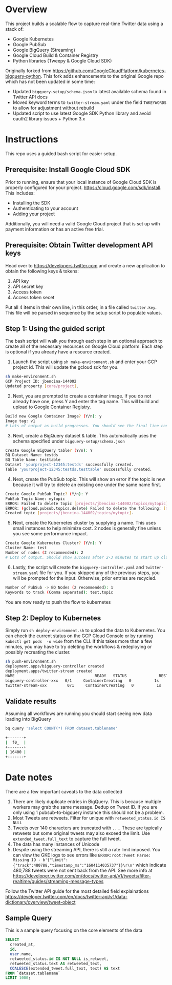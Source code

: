 # Overview
This project builds a scalable flow to capture real-time Twitter data using a stack of:
- Google Kubernetes
- Google PubSub
- Google BigQuery (Streaming)
- Google Cloud Build & Container Registry
- Python libraries (Tweepy & Google Cloud SDK)

Originally forked from https://github.com/GoogleCloudPlatform/kubernetes-bigquery-python. This fork adds enhancements to the original Google repo which has not been updated in some time:
- Updated `bigquery-setup/schema.json` to latest available schema found in Twitter API docs
- Moved keyword terms to `twitter-stream.yaml` under the field `TWKEYWORDS` to allow for adjustment without rebuild
- Updated script to use latest Google SDK Python library and avoid oauth2 library issues + Python 3.x

# Instructions
This repo uses a guided bash script for easier setup.

## Prerequisite: Install Google Cloud SDK
Prior to running, ensure that your local instance of Google Cloud SDK is properly configured for your project. https://cloud.google.com/sdk/install. This includes:
- Installing the SDK
- Authenticating to your account
- Adding your project

Additionally, you will need a valid Google Cloud project that is set up with payment information or has an active free trial.
## Prerequisite: Obtain Twitter development API keys
Head over to https://developers.twitter.com and create a new application to obtain the following keys & tokens:
1. API key
2. API secret key
3. Access token
4. Access token secet

Put all 4 items in their own line, in this order, in a file called `twitter.key`. This file will be parsed in sequence by the setup script to populate values.

## Step 1: Using the guided script
The bash script will walk you through each step in an optional approach to create all of the necessary resources on Google Cloud platform. Each step is optional if you already have a resource created.

1. Launch the script using `sh make-environment.sh` and enter your GCP project id. This will update the gcloud sdk for you.
```bash
sh make-environment.sh
GCP Project ID: jbencina-144002
Updated property [core/project].
```

2. Next, you are prompted to create a container image. If you do not already have one, press Y and enter the tag name. This will build and upload to Google Container Registry.
```bash
Build new Google Container Image? (Y/n): y
Image tag: v1
# Lots of output as build progresses. You should see the final line containing something like gcr.io/yourproject-12345/pubsub_bq:v1  SUCCESS
```
3. Next, create a BigQuery dataset & table. This automatically uses the schema specified under `bigquery-setup/schema.json`
```bash
Create Google BigQuery table? (Y/n): Y
BQ Dataset Name: testds
BQ Table Name: testtable
Dataset 'yourproject-12345:testds' successfully created.
Table 'yourproject-12345:testds.testtable' successfully created.
```

4. Next, create the PubSub topic. This will show an error if the topic is new because it will try to delete an existing one under the same name first.
```bash
Create Google PubSub Topic? (Y/n): Y
PubSub Topic Name: mytopic
ERROR: Failed to delete topic [projects/jbencina-144002/topics/mytopic]: Resource not found (resource=mytopic).
ERROR: (gcloud.pubsub.topics.delete) Failed to delete the following: [mytopic].
Created topic [projects/jbencina-144002/topics/mytopic].
```

5. Next, create the Kubernetes cluster by supplying a name. This uses small instances to help minimize cost. 2 nodes is generally fine unless you see some performance impact.
```bash
Create Google Kubernetes Cluster? (Y/n): Y
Cluster Name: test
Number of nodes (2 recommended): 2
# Lots of output. Should show success after 2-3 minutes to start up cluster
```

6. Lastly, the script will create the `bigquery-controller.yaml` and `twitter-stream.yaml` file for you. If you skipped any of the previous steps, you will be prompted for the input. Otherwise, prior entries are recycled.
```bash
Number of PubSub -> BQ Nodes (2 recommended): 1
Keywords to track (Comma separated): test,topic
```
You are now ready to push the flow to kubernetes

## Step 2: Deploy to Kubernetes

Simply run `sh deploy-environment.sh` to upload the data to Kubernetes. You can check the current status on the GCP Cloud Console or by running `kubectl get pods  -o wide` from the CLI. If this takes more than a few minutes, you may have to try deleting the workflows & redeploying or possibly recreating the cluster.

```bash
sh push-environment.sh
deployment.apps/bigquery-controller created
deployment.apps/twitter-stream created
NAME                                   READY   STATUS              RESTARTS   AGE   IP       NODE                                  NOMINATED NODE   READINESS GATES
bigquery-controller-xxx   0/1     ContainerCreating   0          1s    <none>   gke-test-default-pool-xxx  <none>           <none>
twitter-stream-xxx         0/1     ContainerCreating   0          1s    <none>   gke-test-default-pool-xxx   <none>           <none>
```
## Validate results

Assuming all workflows are running you should start seeing new data loading into BigQuery

```bash
bq query 'select COUNT(*) FROM dataset.tablename'

+-------+
|  f0_  |
+-------+
| 16400 |
+-------+
```

# Date notes

There are a few important caveats to the data collected
1. There are likely duplicate entries in BigQuery. This is because multiple workers may grab the same message. Dedup on Tweet ID. If you are only using 1 pubsub-to-bigquery instance this should not be a problem.
2. Most Tweets are retweets. Filter for unique with `retweeted_status.id IS NULL`
3. Tweets over 140 characters are truncated with `...`. These are typically retweets but some original tweets may also exceed the limit. Use `extended_tweet.full_text` to capture the full tweet.
4. The data has many instances of Unicode
5. Despite using the streaming API, there is still a rate limit imposed. You can view the GKE logs to see errors like `ERROR:root:Tweet Parse: Missing ID - b'{"limit":{"track":480788,"timestamp_ms":"1604114035737"}}\r\n'` which indicate 480,788 tweets were not sent back from the API. See more info at https://developer.twitter.com/en/docs/twitter-api/v1/tweets/filter-realtime/guides/streaming-message-types

Follow the Twitter API guide for the most detailed field explainations https://developer.twitter.com/en/docs/twitter-api/v1/data-dictionary/overview/tweet-object

## Sample Query

This is a sample query focusing on the core elements of the data

```sql
SELECT
  created_at,
  id,
  user.name,
  retweeted_status.id IS NOT NULL is_retweet,
  retweeted_status.text AS retweeted_text,
  COALESCE(extended_tweet.full_text, text) AS text
FROM `dataset.tablename`
LIMIT 1000;
```